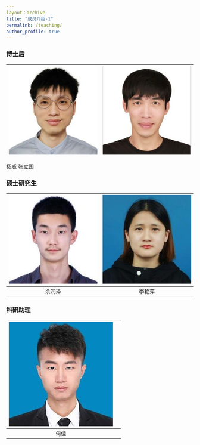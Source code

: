 ```yaml
---
layout：archive
title: "成员介绍-1"
permalink: /teaching/
author_profile: true
---
```



### 博士后
 |![yw.jpg](/images/yw.jpg)|![zlg.jpg](/images/zlg.jpg)|  
| :-------: | :-------: |
  杨威      张立国   

### 硕士研究生
|  ![yrz](/images/yrz.jpg)   |  ![lyp.jpg](/images/lyp.jpg)  |
| :-------: | :-------: |
| 余润泽 |  李艳萍    |  

### 科研助理

| ![hj.jpg](/images/hj.jpg) |    | 
| :-------: | :-------: |
| 何佳      |           |

